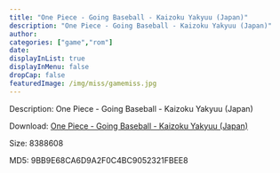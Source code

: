 ```yaml
---
title: "One Piece - Going Baseball - Kaizoku Yakyuu (Japan)"
description: "One Piece - Going Baseball - Kaizoku Yakyuu (Japan)"
author: 
categories: ["game","rom"]
date: 
displayInList: true
displayInMenu: false
dropCap: false
featuredImage: /img/miss/gamemiss.jpg
---
```


Description: One Piece - Going Baseball - Kaizoku Yakyuu (Japan)

Download: <a style="text-decoration:underline;" href="https://mega.nz/#!jTY0DCSB!_Cp2byTeQgmc7KJrLMpZGsplcMPKL3xx1B6xalqIUwE" target = "_blank" rel = "nofollow" > One Piece - Going Baseball - Kaizoku Yakyuu (Japan)</a>

Size: 8388608

MD5: 9BB9E68CA6D9A2F0C4BC9052321FBEE8

